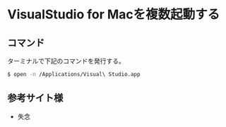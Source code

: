 # VisualStudio for Macを複数起動する

## コマンド

ターミナルで下記のコマンドを発行する。

```sh
$ open -n /Applications/Visual\ Studio.app
```

## 参考サイト様

* 失念